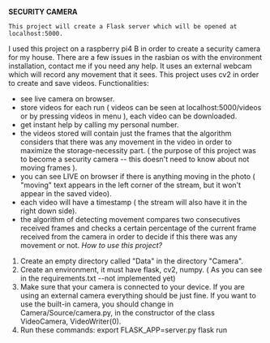   **SECURITY CAMERA**
  
    This project will create a Flask server which will be opened at localhost:5000.
I used this project on a raspberry pi4 B in order to create a security camera for my house. There are a few issues in the rasbian os with the environment installation, contact me if you need any help.
It uses an external webcam which will record any movement that it sees. This project uses cv2 in order to create and save videos.
Functionalities:
   - see live camera on browser.
   - store videos for each run ( videos can be seen at localhost:5000/videos or by pressing videos in menu ), each video can be downloaded.
   - get instant help by calling my personal number.
   - the videos stored will contain just the frames that the algorithm considers that there was any movement in the video in order to maximize the storage-necessity part. ( the purpose of this project was to become a security camera -- this doesn't need to know about not moving frames ).
   - you can see LIVE on browser if there is anything moving in the photo ( "moving" text appears in the left corner of the stream, but it won't appear in the saved video).
   - each video will have a timestamp ( the stream will also have it in the right down side).
   - the algorithm of detecting movement compares two consecutives received frames and checks a certain percentage of the current frame received from the camera in order to decide if this there was any movement or not.
*How to use this project?*
1. Create an empty directory called "Data" in the directory "Camera".
2. Create an environment, it must have flask, cv2, numpy. ( As you can see in the requirements.txt --not implemented yet)
3. Make sure that your camera is connected to your device. If you are using an external camera everything should be just fine. If you want to use the built-in camera, you should change in Camera/Source/camera.py, in the constructor of the class VideoCamera, VideoWriter(0).
4. Run these commands: export FLASK_APP=server.py
                       flask run
                      
